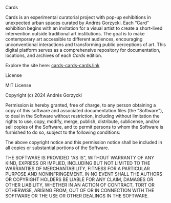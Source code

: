 Cards

Cards is an experimental curatorial project with pop-up exhibitions in unexpected urban spaces curated by Andrés Gorzycki. Each “Card” exhibition begins with an invitation for a visual artist to create a short-lived intervention outside traditional art institutions. The goal is to make contemporary art accessible to different audiences, encouraging unconventional interactions and transforming public perceptions of art. This digital platform serves as a comprehensive repository for documentation, locations, and archives of each *Cards* edition.  

Explore the site here: [cards-cards-cards.link](http://cards-cards-cards.link/)



License

MIT License  

Copyright (c) 2024 Andrés Gorzycki

Permission is hereby granted, free of charge, to any person obtaining a copy of this software and associated documentation files (the "Software"), to deal in the Software without restriction, including without limitation the rights to use, copy, modify, merge, publish, distribute, sublicense, and/or sell copies of the Software, and to permit persons to whom the Software is furnished to do so, subject to the following conditions:

The above copyright notice and this permission notice shall be included in all copies or substantial portions of the Software.  

THE SOFTWARE IS PROVIDED "AS IS", WITHOUT WARRANTY OF ANY KIND, EXPRESS OR IMPLIED, INCLUDING BUT NOT LIMITED TO THE WARRANTIES OF MERCHANTABILITY, FITNESS FOR A PARTICULAR PURPOSE AND NONINFRINGEMENT. IN NO EVENT SHALL THE AUTHORS OR COPYRIGHT HOLDERS BE LIABLE FOR ANY CLAIM, DAMAGES OR OTHER LIABILITY, WHETHER IN AN ACTION OF CONTRACT, TORT OR OTHERWISE, ARISING FROM, OUT OF OR IN CONNECTION WITH THE SOFTWARE OR THE USE OR OTHER DEALINGS IN THE SOFTWARE.
